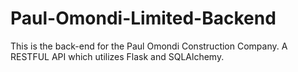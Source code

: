 # Paul-Omondi-Limited-Backend
This is the back-end for the Paul Omondi Construction Company. A RESTFUL API which utilizes Flask and SQLAlchemy.
